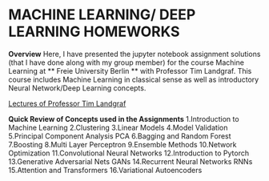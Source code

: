 # MACHINE LEARNING/ DEEP LEARNING HOMEWORKS
**Overview**
Here, I have presented the jupyter notebook assignment solutions (that I have done along with my group member)  for the course  Machine Learning at ** Freie University Berlin ** with Professor Tim Landgraf. This course includes  Machine Learning in classical sense as well as introductory Neural Network/Deep Learning concepts.



[Lectures of Professor Tim Landgraf](https://www.youtube.com/playlist?list=PLs7Vp-pCDX7yu38RbJfuyMUrFZ5877uh1)

**Quick Review of Concepts used in the Assignments**
1.Introduction to Machine Learning
2.Clustering
3.Linear Models
4.Model Validation
5.Principal Component Analysis PCA
6.Bagging and Random Forest
7.Boosting
8.Multi Layer Perceptron
9.Ensemble Methods
10.Network Optimization 
11.Convolutional Neural Networks
12.Introduction to Pytorch
13.Generative Adversarial Nets GANs
14.Recurrent Neural Networks RNNs
15.Attention and Transformers
16.Variational Autoencoders

